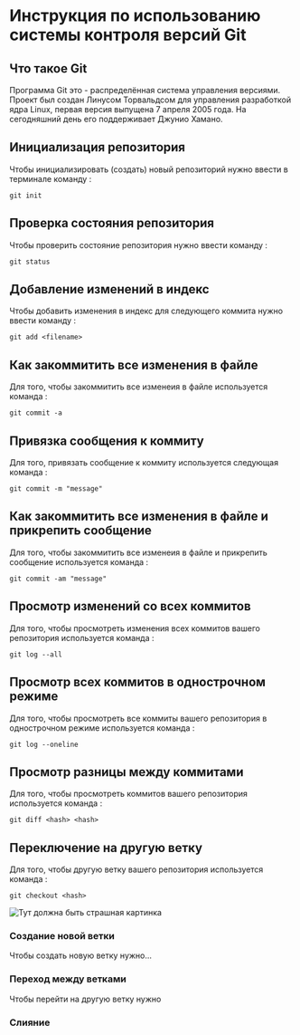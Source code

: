 # **Инструкция по использованию системы контроля версий Git**

## Что такое Git

Программа Git это - распределённая система управления версиями. Проект был создан Линусом Торвальдсом для управления разработкой ядра Linux, первая версия выпущена 7 апреля 2005 года. На сегодняшний день его поддерживает Джунио Хамано.

## Инициализация репозитория

Чтобы инициализировать (создать) новый репозиторий нужно ввести в терминале команду : 

    git init

## Проверка состояния репозитория

Чтобы проверить состояние репозитория нужно ввести команду : 

    git status

## Добавление изменений в индекс

Чтобы добавить изменения в индекс для следующего коммита нужно ввести команду :

    git add <filename>

## Как закоммитить все изменения в файле

Для того, чтобы закоммитить все изменеия в файле используется команда :

    git commit -a

## Привязка сообщения к коммиту

Для того, привязать сообщение к коммиту используется следующая команда :

    git commit -m "message"

## Как закоммитить все изменения в файле и прикрепить сообщение

Для того, чтобы закоммитить все изменеия в файле и прикрепить сообщение используется команда :

    git commit -am "message"

## Просмотр изменений со всех коммитов

Для того, чтобы просмотреть изменения всех коммитов вашего репозитория используется команда :

    git log --all

   ## Просмотр всех коммитов в однострочном режиме

Для того, чтобы просмотреть  все коммиты вашего репозитория в однострочном режиме используется команда :

    git log --oneline

## Просмотр разницы между коммитами

Для того, чтобы просмотреть коммитов вашего репозитория используется команда :

    git diff <hash> <hash>

## Переключение на другую ветку

Для того, чтобы другую ветку вашего репозитория используется команда :

    git checkout <hash>

![Тут должна быть страшная картинка](git.jpg)


### Создание новой ветки

Чтобы создать новую ветку нужно...

### Переход между ветками

Чтобы перейти на другую ветку нужно

### Слияние

